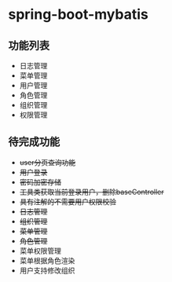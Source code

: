 # spring-boot-mybatis
## 功能列表
- 日志管理
- 菜单管理
- 用户管理
- 角色管理
- 组织管理
- 权限管理
## 待完成功能
- ~~user分页查询功能~~
- ~~用户登录~~
- ~~密码加密存储~~
- ~~工具类获取当前登录用户，删除baseController~~
- ~~具有注解的不需要用户权限校验~~
- ~~日志管理~~
- ~~组织管理~~
- ~~菜单管理~~
- ~~角色管理~~
- 菜单权限管理
- 菜单根据角色渲染
- 用户支持修改组织